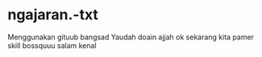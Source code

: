 # ngajaran.-txt
Menggunakan gituub
bangsad
Yaudah doain ajjah
ok sekarang kita pamer skill bossquuu
salam kenal
